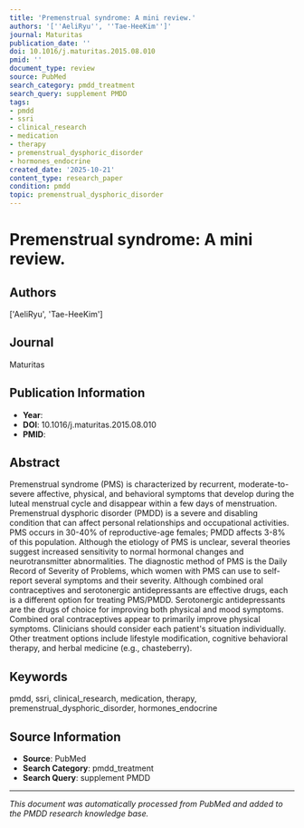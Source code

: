 ```yaml
---
title: 'Premenstrual syndrome: A mini review.'
authors: '[''AeliRyu'', ''Tae-HeeKim'']'
journal: Maturitas
publication_date: ''
doi: 10.1016/j.maturitas.2015.08.010
pmid: ''
document_type: review
source: PubMed
search_category: pmdd_treatment
search_query: supplement PMDD
tags:
- pmdd
- ssri
- clinical_research
- medication
- therapy
- premenstrual_dysphoric_disorder
- hormones_endocrine
created_date: '2025-10-21'
content_type: research_paper
condition: pmdd
topic: premenstrual_dysphoric_disorder
---
```


# Premenstrual syndrome: A mini review.

## Authors
['AeliRyu', 'Tae-HeeKim']

## Journal
Maturitas

## Publication Information
- **Year**: 
- **DOI**: 10.1016/j.maturitas.2015.08.010
- **PMID**: 

## Abstract
Premenstrual syndrome (PMS) is characterized by recurrent, moderate-to-severe affective, physical, and behavioral symptoms that develop during the luteal menstrual cycle and disappear within a few days of menstruation. Premenstrual dysphoric disorder (PMDD) is a severe and disabling condition that can affect personal relationships and occupational activities. PMS occurs in 30-40% of reproductive-age females; PMDD affects 3-8% of this population. Although the etiology of PMS is unclear, several theories suggest increased sensitivity to normal hormonal changes and neurotransmitter abnormalities. The diagnostic method of PMS is the Daily Record of Severity of Problems, which women with PMS can use to self-report several symptoms and their severity. Although combined oral contraceptives and serotonergic antidepressants are effective drugs, each is a different option for treating PMS/PMDD. Serotonergic antidepressants are the drugs of choice for improving both physical and mood symptoms. Combined oral contraceptives appear to primarily improve physical symptoms. Clinicians should consider each patient's situation individually. Other treatment options include lifestyle modification, cognitive behavioral therapy, and herbal medicine (e.g., chasteberry).

## Keywords
pmdd, ssri, clinical_research, medication, therapy, premenstrual_dysphoric_disorder, hormones_endocrine

## Source Information
- **Source**: PubMed
- **Search Category**: pmdd_treatment
- **Search Query**: supplement PMDD

---
*This document was automatically processed from PubMed and added to the PMDD research knowledge base.*
